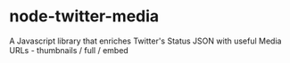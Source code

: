node-twitter-media
==================

A Javascript library that enriches Twitter's Status JSON with useful Media URLs - thumbnails / full / embed
